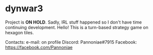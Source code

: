 # dynwar3
Project is **ON HOLD**. Sadly, IRL stuff happened so I don't have time continuing development.
Hello! This is a turn-based strategy game on hexagon tiles.

Contacts:
e-mail: on profile
Discord: Pannoniae#7915
Facebook: https://facebook.com/Pannoniae
